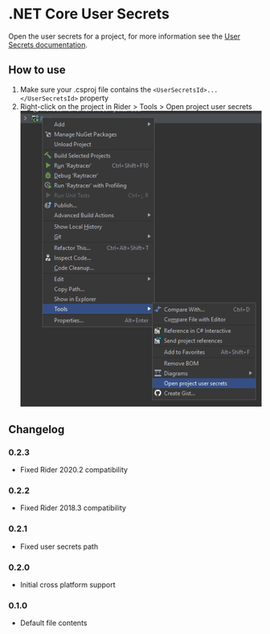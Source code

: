 # .NET Core User Secrets
Open the user secrets for a project, for more information see the [User Secrets documentation](https://docs.microsoft.com/en-us/aspnet/core/security/app-secrets).

## How to use

1. Make sure your .csproj file contains the `<UserSecretsId>...</UserSecretsId>` property
2. Right-click on the project in Rider > Tools > Open project user secrets
![Usage Example](usage.png)

## Changelog

### 0.2.3
 - Fixed Rider 2020.2 compatibility

### 0.2.2
 - Fixed Rider 2018.3 compatibility

### 0.2.1
 - Fixed user secrets path

### 0.2.0
 - Initial cross platform support
 
### 0.1.0
 - Default file contents

